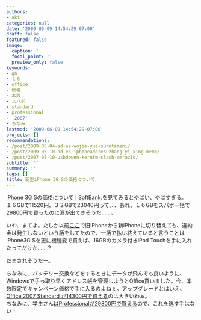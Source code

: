 ```yaml
---
authors:
- aki
categories: null
date: '2009-06-09 14:54:29-07:00'
draft: false
featured: false
image:
  caption: ''
  focal_point: ''
  preview_only: false
keywords:
- gb
- １６
- office
- 価格
- 本数
- スパボ
- standard
- professional
- '2007'
- ちなみ
lastmod: '2009-06-09 14:54:29-07:00'
projects: []
recommendations:
- /post/2009-05-04-ad-es-wojie-yue-surutameni/
- /post/2009-05-10-ad-es-iphoneadoresuzhang-yi-xing-memo/
- /post/2007-05-10-usbdewen-kerufm-slash-amrazio/
subtitle: ''
summary: ''
tags: []
title: 新型iPhone 3G Sの価格について
---
```


[iPhone 3G Sの価格について | SoftBank](http://mb.softbank.jp/mb/iphone/iphone_3g_s/).を見てみるとやばい、やばすぎる。  
１６GBで11520円、３２GBで23040円って、、、あれ、１６GBをスパボ一括で29800円で買ったのに涙が出てきそうだ……。

いや、まてよ。たしか以前[ここ](http://wayohoo.com/ipod/news/what-is-iphone-for-everybody.html)で旧iPhoneから新iPhoneに切り替えても、違約金は発生しないという話をしてたので、一括で払い終えていると言うことはiPhone3G Sを更に機種変で買えば、16GBのカメラ付きiPod Touchを手に入れたってだけか……？

だまされそうだー。

ちなみに、バッテリー交換などをするときにデータが飛んでも良いように、Windowsで手っ取り早くアドレス帳を管理しようとOffice買いました。今、本数限定でキャンペーン価格で手に入るのよねぇ。アップグレードとはいえ、[Office 2007 Standard が14300円で買える](http://www.amazon.co.jp/Office-Standard-%E3%82%A2%E3%83%83%E3%83%97%E3%82%B0%E3%83%AC%E3%83%BC%E3%83%89-20%E5%91%A8%E5%B9%B4%E8%A8%98%E5%BF%B5-%E5%84%AA%E5%BE%85%E3%83%91%E3%83%83%E3%82%B1%E3%83%BC%E3%82%B8/dp/B001NDMHQ8)のは大きいわぁ。  
ちなみに、学生さん[はProfessionalが29800円で買える](http://www.amazon.co.jp/Office-Professional-2007-アカデミック-優待パッケージ/dp/B00260G74K/)ので、これを逃す手はない！